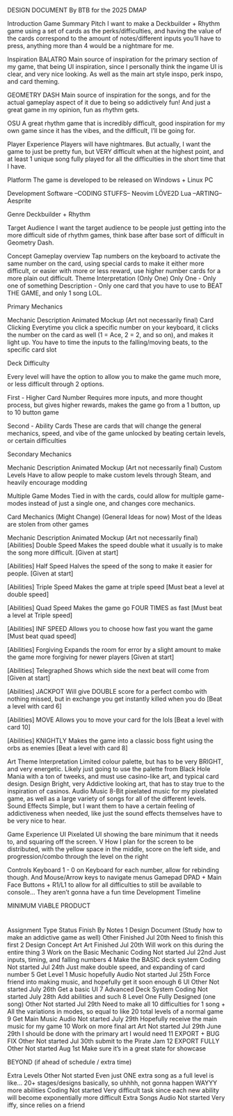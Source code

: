 DESIGN DOCUMENT
By BTB for the 2025 DMAP


Introduction
Game Summary Pitch
I want to make a Deckbuilder + Rhythm game using a set of cards as the perks/difficulties, and having the value of the cards correspond to the amount of notes/different inputs you’ll have to press, anything more than 4 would be a nightmare for me.
		
Inspiration
BALATRO
Main source of inspiration for the primary section of my game, that being UI inspiration, since I personally think the ingame UI is clear, and very nice looking. As well as the main art style inspo, perk inspo, and card theming.

GEOMETRY DASH
Main source of inspiration for the songs, and for the actual gameplay aspect of it due to being so addictively fun! And just a great game in my opinion, fun as rhythm gets.

OSU
A great rhythm game that is incredibly difficult, good inspiration for my own game since it has the vibes, and the difficult, I’ll be going for.

Player Experience
Players will have nightmares. But actually, I want the game to just be pretty fun, but VERY difficult when at the highest point, and at least 1 unique song fully played for all the difficulties in the short time that I have.

Platform
The game is developed to be released on Windows + Linux PC
	
Development Software
–CODING STUFFS–
Neovim
LÖVE2D
Lua
–ARTING–
Aesprite


Genre
Deckbuilder + Rhythm 

Target Audience
I want the target audience to be people just getting into the more difficult side of rhythm games, think base after base sort of difficult in Geometry Dash.

Concept
Gameplay overview
Tap numbers on the keyboard to activate the same number on the card, using special cards to make it either more difficult, or easier with more or less reward, use higher number cards for a more plain out difficult.
Theme Interpretation (Only One)
Only One - Only one of something
Description - Only one card that you have to use to BEAT THE GAME, and only 1 song LOL.

Primary Mechanics

Mechanic
Description
Animated Mockup 
(Art not necessarily final)
Card Clicking 
Everytime you click a specific number on your keyboard, it clicks the number on the card as well (1 = Ace, 2 = 2, and so on), and makes it light up. You have to time the inputs to the falling/moving beats, to the specific card slot


Deck Difficulty 


Every level will have the option to allow you to make the game much more, or less difficult through 2 options.

First - Higher Card Number
Requires more inputs, and more thought process, but gives higher rewards, makes the game go from a 1 button, up to 10 button game

Second - Ability Cards
These are cards that will change the general mechanics, speed, and vibe of the game unlocked by beating certain levels, or certain difficulties



	
Secondary Mechanics

Mechanic
Description
Animated Mockup 
(Art not necessarily final)
Custom Levels
Have to allow people to make custom levels through Steam, and heavily encourage modding


Multiple Game Modes
Tied in with the cards, could allow for multiple game-modes instead of just a single one, and changes core mechanics.




Card Mechanics (Might Change) (General Ideas for now)
Most of the Ideas are stolen from other games

Mechanic
Description
Animated Mockup 
(Art not necessarily final)
[Abilities] Double Speed
Makes the speed double what it usually is to make the song more difficult. [Given at start]


[Abilities] Half Speed
Halves the speed of the song to make it easier for people. [Given at start]


[Abilities] Triple Speed
Makes the game at triple speed [Must beat a level at double speed]


[Abilities] Quad Speed
Makes the game go FOUR TIMES as fast [Must beat a level at Triple speed]


[Abilities] INF SPEED
Allows you to choose how fast you want the game [Must beat quad speed]


[Abilities] Forgiving
Expands the room for error by a slight amount to make the game more forgiving for newer players [Given at start]


[Abilities] Telegraphed
Shows which side the next beat will come from [Given at start]


[Abilities] JACKPOT
Will give DOUBLE score for a perfect combo with nothing missed, but in exchange you get instantly killed when you do [Beat a level with card 6]


[Abilities] MOVE
Allows you to move your card for the lols [Beat a level with card 10]


[Abilities] KNIGHTLY
Makes the game into a classic boss fight using the orbs as enemies [Beat a level with card 8]




Art
Theme Interpretation
Limited colour palette, but has to be very BRIGHT, and very energetic. Likely just going to use the palette from Black Hole Mania with a ton of tweeks, and must use casino-like art, and typical card design.
Design
Bright, very Addictive looking art, that has to stay true to the inspiration of casinos.
Audio
Music
8-Bit pixelated music for my pixelated game, as well as a large variety of songs for all of the different levels.
Sound Effects
Simple, but I want them to have a certain feeling of addictiveness when needed, like just the sound effects themselves have to be very nice to hear.

Game Experience
UI
Pixelated UI showing the bare minimum that it needs to, and squaring off the screen. V How I plan for the screen to be distributed, with the yellow space in the middle, score on the left side, and progression/combo through the level on the right



Controls
Keyboard
	1 - 0 on Keyboard for each number, allow for rebinding though. And Mouse/Arrow keys to navigate menus
Gamepad
	DPAD + Main Face Buttons + R1/L1 to allow for all difficulties to still be available to console… They aren’t gonna have a fun time
Development Timeline

MINIMUM VIABLE PRODUCT

#
Assignment
Type
Status
Finish By
Notes
1
Design Document (Study how to make an addictive game as well)
 Other
 Finished
Jul 20th
Need to finish this first
2
Design Concept Art
 Art
 Finished
Jul 20th
Will work on this during the entire thing
3
Work on the Basic Mechanic
 Coding
 Not started
Jul 22nd
Just inputs, timing, and falling numbers
4
Make the BASIC deck system
 Coding
 Not started
Jul 24th
Just make double speed, and expanding of card number
5
Get Level 1 Music hopefully
 Audio
 Not started
Jul 25th
Force friend into making music, and hopefully get it soon enough
6
UI
 Other
 Not started
July 26th
Get a basic UI
7
Advanced Deck System
 Coding
 Not started
July 28th
Add abilities and such
8
Level One Fully Designed (one song)
 Other
 Not started
Jul 29th
Need to make all 10 difficulties for 1 song + All the variations in modes, so equal to like 20 total levels of a normal game
9
Get Main Music
 Audio
 Not started
July 29th
Hopefully receive the main music for my game
10
Work on more final art
 Art
 Not started
Jul 29th
June 29th I should be done with the primary art I would need
11
EXPORT + BUG FIX
 Other
 Not started
Jul 30th
submit to the Pirate Jam
12
EXPORT FULLY
 Other
 Not started
Aug 1st
Make sure it’s in a great state for showcase


BEYOND (if ahead of schedule / extra time)

Extra Levels
 Other
 Not started
Even just ONE extra song as a full level is like… 20+ stages/designs basically, so uhhhh, not gonna happen
WAYYY more abilities
 Coding
 Not started
Very difficult task since each new ability will become exponentially more difficult
Extra Songs
 Audio
 Not started
Very iffy, since relies on a friend



